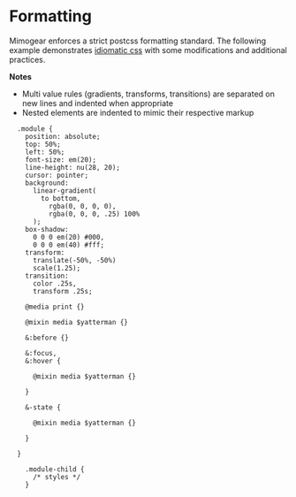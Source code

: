 # Formatting

Mimogear enforces a strict postcss formatting standard. The following example demonstrates [idiomatic css](https://github.com/necolas/idiomatic-css) with some modifications and additional practices.

**Notes**

* Multi value rules (gradients, transforms, transitions) are separated on new lines and indented when appropriate
* Nested elements are indented to mimic their respective markup

```postcss
  .module {
    position: absolute;
    top: 50%;
    left: 50%;
    font-size: em(20);
    line-height: nu(28, 20);
    cursor: pointer;
    background:
      linear-gradient(
        to bottom,
          rgba(0, 0, 0, 0),
          rgba(0, 0, 0, .25) 100%
      );
    box-shadow:
      0 0 0 em(20) #000,
      0 0 0 em(40) #fff;
    transform:
      translate(-50%, -50%)
      scale(1.25);
    transition:
      color .25s,
      transform .25s;

    @media print {}

    @mixin media $yatterman {}

    &:before {}

    &:focus,
    &:hover {

      @mixin media $yatterman {}

    }

    &-state {

      @mixin media $yatterman {}

    }

  }

    .module-child {
      /* styles */
    }
```
